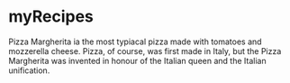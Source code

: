 # myRecipes
Pizza Margherita ia the most typiacal pizza made with tomatoes and mozzerella cheese. 
Pizza, of course, was first made in Italy, but the Pizza Margherita was invented in honour of the Italian queen and the Italian unification.